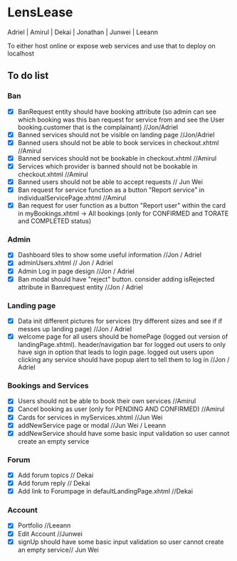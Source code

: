 # LensLease

Adriel | Amirul | Dekai | Jonathan | Junwei | Leeann

To either host online or expose web services and use that to deploy on localhost

## To do list
### Ban 
- [X] BanRequest entity should have booking attribute (so admin can see which booking was this ban request for service from and see the User booking.customer that is the complainant) //Jon/Adriel
- [X] Banned services should not be visible on landing page //Jon/Adriel
- [x] Banned users should not be able to book services in checkout.xhtml //Amirul 
- [x] Banned services should not be bookable in checkout.xhtml //Amirul 
- [x] Services which provider is banned should not be bookable in checkout.xhtml //Amirul 
- [x] Banned users should not be able to accept requests // Jun Wei
- [x] Ban request for service function as a button "Report service" in individualServicePage.xhtml //Amirul
- [x] Ban request for user function as a button "Report user" within the card in myBookings.xhtml -> All bookings (only for CONFIRMED and TORATE and COMPLETED status)

### Admin 
- [X] Dashboard tiles to show some useful information //Jon / Adriel
- [X] adminUsers.xhtml // Jon / Adriel 
- [X] Admin Log in page design //Jon / Adriel
- [X] Ban modal should have "reject" button. consider adding isRejected attribute in Banrequest entity //Jon / Adriel

### Landing page
- [X] Data init different pictures for services (try different sizes and see if if messes up landing page) //Jon / Adriel
- [X] welcome page for all users should be homePage (logged out version of landingPage.xhtml). header/navigation bar for logged out users to only have sign in option that leads to login page. logged out users upon clicking any service should have popup alert to tell them to log in //Jon / Adriel

### Bookings and Services
- [x] Users should not be able to book their own services //Amirul
- [x] Cancel booking as user (only for PENDING AND CONFIRMED) //Amirul
- [x] Cards for services in myServices.xhtml //Jun Wei 
- [x] addNewService page or modal //Jun Wei / Leeann
- [x] addNewService should have some basic input validation so user cannot create an empty service

### Forum 
- [x] Add forum topics // Dekai
- [x] Add forum reply // Dekai
- [x] Add link to Forumpage in defaultLandingPage.xhtml //Dekai

### Account 
- [x] Portfolio //Leeann
- [x] Edit Account //Junwei
- [x] signUp should have some basic input validation so user cannot create an empty service// Jun Wei
